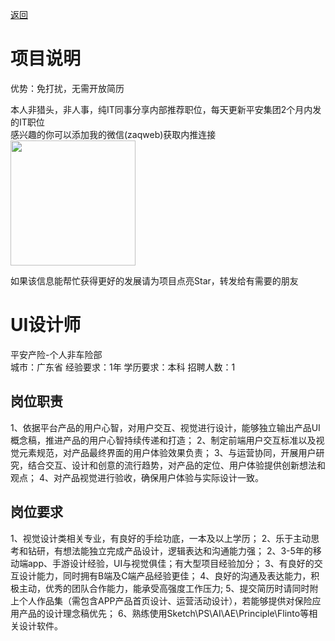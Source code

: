 [返回](../)

# 项目说明

优势：免打扰，无需开放简历

本人非猎头，非人事，纯IT同事分享内部推荐职位，每天更新平安集团2个月内发的IT职位  
感兴趣的你可以添加我的微信(zaqweb)获取内推连接  
<img src="https://github.com/zaqweb/PA-IT-JOBS/blob/master/WechatICode.jpeg"  height="200" width="200">

如果该信息能帮忙获得更好的发展请为项目点亮Star，转发给有需要的朋友

# UI设计师
平安产险-个人非车险部  
城市：广东省 经验要求：1年 学历要求：本科  招聘人数：1

## 岗位职责
1、依据平台产品的用户心智，对用户交互、视觉进行设计，能够独立输出产品UI概念稿，推进产品的用户心智持续传递和打造；
2、制定前端用户交互标准以及视觉元素规范，对产品最终界面的用户体验效果负责；
3、与运营协同，开展用户研究，结合交互、设计和创意的流行趋势，对产品的定位、用户体验提供创新想法和观点；
4、对产品视觉进行验收，确保用户体验与实际设计一致。

## 岗位要求
1、视觉设计类相关专业，有良好的手绘功底，一本及以上学历；
2、乐于主动思考和钻研，有想法能独立完成产品设计，逻辑表达和沟通能力强；
2、3-5年的移动端app、手游设计经验，UI与视觉俱佳；有大型项目经验加分；
3、有良好的交互设计能力，同时拥有B端及C端产品经验更佳；
4、良好的沟通及表达能力，积极主动，优秀的团队合作能力，能承受高强度工作压力;
5、提交简历时请同时附上个人作品集（需包含APP产品首页设计、运营活动设计），若能够提供对保险应用产品的设计理念稿优先；
6、熟练使用Sketch\PS\AI\AE\Principle\Flinto等相关设计软件。





